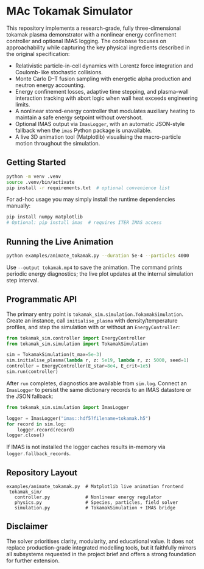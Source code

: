 # MAc Tokamak Simulator

This repository implements a research-grade, fully three-dimensional tokamak
plasma demonstrator with a nonlinear energy confinement controller and optional
IMAS logging. The codebase focuses on approachability while capturing the key
physical ingredients described in the original specification:

* Relativistic particle-in-cell dynamics with Lorentz force integration and
  Coulomb-like stochastic collisions.
* Monte Carlo D–T fusion sampling with energetic alpha production and neutron
  energy accounting.
* Energy confinement losses, adaptive time stepping, and plasma–wall
  interaction tracking with abort logic when wall heat exceeds engineering
  limits.
* A nonlinear stored-energy controller that modulates auxiliary heating to
  maintain a safe energy setpoint without overshoot.
* Optional IMAS output via `ImasLogger`, with an automatic JSON-style fallback
  when the `imas` Python package is unavailable.
* A live 3D animation tool (Matplotlib) visualising the macro-particle motion
  throughout the simulation.

## Getting Started

```bash
python -m venv .venv
source .venv/bin/activate
pip install -r requirements.txt  # optional convenience list
```

For ad-hoc usage you may simply install the runtime dependencies manually:

```bash
pip install numpy matplotlib
# Optional: pip install imas  # requires ITER IMAS access
```

## Running the Live Animation

```bash
python examples/animate_tokamak.py --duration 5e-4 --particles 4000
```

Use `--output tokamak.mp4` to save the animation. The command prints periodic
energy diagnostics; the live plot updates at the internal simulation step
interval.

## Programmatic API

The primary entry point is `tokamak_sim.simulation.TokamakSimulation`. Create an
instance, call `initialise_plasma` with density/temperature profiles, and step
the simulation with or without an `EnergyController`:

```python
from tokamak_sim.controller import EnergyController
from tokamak_sim.simulation import TokamakSimulation

sim = TokamakSimulation(t_max=5e-3)
sim.initialise_plasma(lambda r, z: 5e19, lambda r, z: 5000, seed=1)
controller = EnergyController(E_star=8e4, E_crit=1e5)
sim.run(controller)
```

After `run` completes, diagnostics are available from `sim.log`. Connect an
`ImasLogger` to persist the same dictionary records to an IMAS datastore or the
JSON fallback:

```python
from tokamak_sim.simulation import ImasLogger

logger = ImasLogger("imas::hdf5?filename=tokamak.h5")
for record in sim.log:
    logger.record(record)
logger.close()
```

If IMAS is not installed the logger caches results in-memory via
`logger.fallback_records`.

## Repository Layout

```
examples/animate_tokamak.py  # Matplotlib live animation frontend
 tokamak_sim/
   controller.py             # Nonlinear energy regulator
   physics.py                # Species, particles, field solver
   simulation.py             # TokamakSimulation + IMAS bridge
```

## Disclaimer

The solver prioritises clarity, modularity, and educational value. It does not
replace production-grade integrated modelling tools, but it faithfully mirrors
all subsystems requested in the project brief and offers a strong foundation for
further extension.
